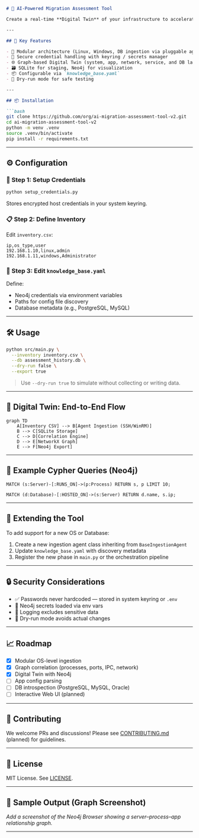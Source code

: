 ```markdown
# 🧠 AI-Powered Migration Assessment Tool

Create a real-time **Digital Twin** of your infrastructure to accelerate cloud modernization and migration planning. This CLI-driven tool ingests server/application data, correlates system dependencies, and exports an enriched graph to **Neo4j** for visualization and impact analysis.

---

## 🚀 Key Features

- 🧩 Modular architecture (Linux, Windows, DB ingestion via pluggable agents)
- 🔐 Secure credential handling with keyring / secrets manager
- 🌐 Graph-based Digital Twin (system, app, network, service, and DB layers)
- 🗃️ SQLite for staging, Neo4j for visualization
- 📦 Configurable via `knowledge_base.yaml`
- 🧪 Dry-run mode for safe testing

---

## 📦 Installation

```bash
git clone https://github.com/org/ai-migration-assessment-tool-v2.git
cd ai-migration-assessment-tool-v2
python -m venv .venv
source .venv/bin/activate
pip install -r requirements.txt
```

---

## ⚙️ Configuration

### 🔐 Step 1: Setup Credentials

```bash
python setup_credentials.py
```

Stores encrypted host credentials in your system keyring.

### 📋 Step 2: Define Inventory

Edit `inventory.csv`:

```csv
ip,os_type,user
192.168.1.10,linux,admin
192.168.1.11,windows,Administrator
```

### 🧠 Step 3: Edit `knowledge_base.yaml`

Define:

* Neo4j credentials via environment variables
* Paths for config file discovery
* Database metadata (e.g., PostgreSQL, MySQL)

---

## 🛠️ Usage

```bash
python src/main.py \
  --inventory inventory.csv \
  --db assessment_history.db \
  --dry-run false \
  --export true
```

> Use `--dry-run true` to simulate without collecting or writing data.

---

## 🧬 Digital Twin: End-to-End Flow

```mermaid
graph TD
    A[Inventory CSV] --> B[Agent Ingestion (SSH/WinRM)]
    B --> C[SQLite Storage]
    C --> D[Correlation Engine]
    D --> E[NetworkX Graph]
    E --> F[Neo4j Export]
```

---

## 🧠 Example Cypher Queries (Neo4j)

```cypher
MATCH (s:Server)-[:RUNS_ON]->(p:Process) RETURN s, p LIMIT 10;

MATCH (d:Database)-[:HOSTED_ON]->(s:Server) RETURN d.name, s.ip;
```

---

## 🔄 Extending the Tool

To add support for a new OS or Database:

1. Create a new ingestion agent class inheriting from `BaseIngestionAgent`
2. Update `knowledge_base.yaml` with discovery metadata
3. Register the new phase in `main.py` or the orchestration pipeline

---

## 🔒 Security Considerations

* ✅ Passwords never hardcoded — stored in system keyring or `.env`
* 🔐 Neo4j secrets loaded via env vars
* 🚫 Logging excludes sensitive data
* 🧪 Dry-run mode avoids actual changes

---

## 📈 Roadmap

* [x] Modular OS-level ingestion
* [x] Graph correlation (processes, ports, IPC, network)
* [x] Digital Twin with Neo4j
* [ ] App config parsing
* [ ] DB introspection (PostgreSQL, MySQL, Oracle)
* [ ] Interactive Web UI (planned)

---

## 🤝 Contributing

We welcome PRs and discussions! Please see [CONTRIBUTING.md](CONTRIBUTING.md) (planned) for guidelines.

---

## 📄 License

MIT License. See [LICENSE](LICENSE).

---

## 🧪 Sample Output (Graph Screenshot)

*Add a screenshot of the Neo4j Browser showing a server–process–app relationship graph.*

---
```